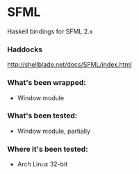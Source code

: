 SFML
====

Haskell bindings for SFML 2.x

### Haddocks
http://shellblade.net/docs/SFML/index.html


### What's been wrapped:

* Window module

### What's been tested:

* Window module, partially

### Where it's been tested:

* Arch Linux 32-bit